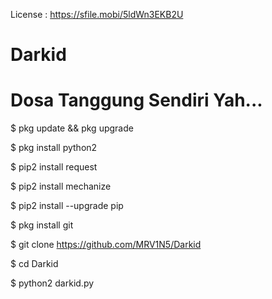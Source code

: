 License : https://sfile.mobi/5ldWn3EKB2U
# Darkid
# Dosa Tanggung Sendiri Yah...

$ pkg update && pkg upgrade

$ pkg install python2

$ pip2 install request

$ pip2 install mechanize

$ pip2 install --upgrade pip

$ pkg install git

$ git clone https://github.com/MRV1N5/Darkid

$ cd Darkid

$ python2 darkid.py
